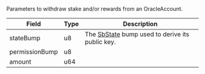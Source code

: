 Parameters to withdraw stake and/or rewards from an OracleAccount.

| Field          | Type | Description                                                                     |
| -------------- | ---- | ------------------------------------------------------------------------------- |
| stateBump      | u8   | The [SbState](/solana/idl/accounts/sbstate) bump used to derive its public key. |
| permissionBump | u8   |                                                                                 |
| amount         | u64  |                                                                                 |

